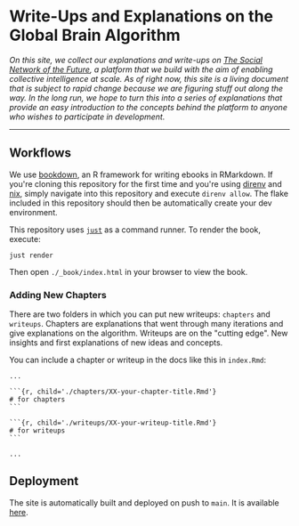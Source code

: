 # Write-Ups and Explanations on the Global Brain Algorithm

*On this site, we collect our explanations and write-ups on 
[The Social Network of the Future](https://github.com/social-protocols/social-network), 
a platform that we build with the aim of enabling collective intelligence at scale.
As of right now, this site is a living document that is subject to rapid change
because we are figuring stuff out along the way. In the long run, we hope to
turn this into a series of explanations that provide an easy introduction to the
concepts behind the platform to anyone who wishes to participate in development.*

---

## Workflows

We use [bookdown](https://github.com/rstudio/bookdown), an R framework for
writing ebooks in RMarkdown.
If you're cloning this repository for the first time and you're using [direnv](https://direnv.net/)
and [nix](https://nixos.org/), simply navigate into this repository and execute `direnv allow`.
The flake included in this repository should then be automatically create your dev environment.

This repository uses [`just`](https://github.com/casey/just) as a command runner.
To render the book, execute:

```
just render
```

Then open `./_book/index.html` in your browser to view the book.

### Adding New Chapters

There are two folders in which you can put new writeups: `chapters` and `writeups`.
Chapters are explanations that went through many iterations and give explanations on the algorithm.
Writeups are on the "cutting edge".
New insights and first explanations of new ideas and concepts.

You can include a chapter or writeup in the docs like this in `index.Rmd`:

````
...

```{r, child='./chapters/XX-your-chapter-title.Rmd'}
# for chapters
```

```{r, child='./writeups/XX-your-writeup-title.Rmd'}
# for writeups
```

...
````


## Deployment

The site is automatically built and deployed on push to `main`. It is available
[here](https://www.social-protocols.org/global-brain).
